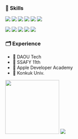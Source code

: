 
### 🎯 Skills
<p>
  <img src="https://img.shields.io/badge/Java-E34F26?style=for-the-badge&logo=openjdk&logoColor=white"/>
  <img src="https://img.shields.io/badge/Spring-6DB33F?style=for-the-badge&logo=spring&logoColor=white"/>
  <img src="https://img.shields.io/badge/MySQL-005C84?style=for-the-badge&logo=mysql&logoColor=whit"/>
  <img src="https://img.shields.io/badge/Amazon_AWS-232F3E?style=for-the-badge&logo=amazon-aws&logoColor=white"/>
  <img src="https://img.shields.io/badge/docker-%230db7ed.svg?style=for-the-badge&logo=docker&logoColor=white"/>
  <img src="https://img.shields.io/badge/Spring_Security-6DB33F?style=for-the-badge&logo=Spring-Security&logoColor=white"/>
</p>
<p>
  <img src="https://img.shields.io/badge/HTML5-E34F26?style=for-the-badge&logo=html5&logoColor=white"/> 
  <img src="https://img.shields.io/badge/CSS3-1572B6?style=for-the-badge&logo=css3&logoColor=white"/>
  <img src="https://img.shields.io/badge/JavaScript-F7DF1E?style=for-the-badge&logo=JavaScript&logoColor=white"/>
  <img src="https://img.shields.io/badge/Vue.js-35495E?style=for-the-badge&logo=vue.js&logoColor=4FC08D"/>
  <img src="https://img.shields.io/badge/Swift-FA7343?style=for-the-badge&logo=swift&logoColor=white"/>
</p>

### 🗂️ Experience 
- 🏢 DAOU Tech
- 📘 SSAFY 11th
- 📕 Apple Developer Academy
- 🏫 Konkuk Univ. 


<p>
  <img src="https://github-readme-stats.vercel.app/api?username=KLJH1025&theme=nord&hide_border=true&count_private=true" height = "170px"/> 
  <img src="http://mazassumnida.wtf/api/v2/generate_badge?boj=dusk5588"/> 
</p>

<br>
